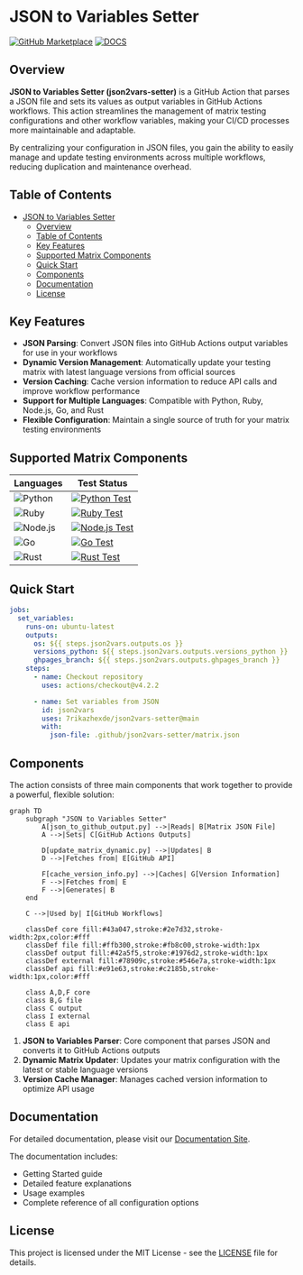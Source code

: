# JSON to Variables Setter

[![GitHub Marketplace](https://img.shields.io/badge/Marketplace-JSON%20to%20Variables%20Setter-green?colorA=24292e&colorB=3fb950&logo=github)](https://github.com/marketplace/actions/json-to-variables-setter)
[![DOCS](https://img.shields.io/badge/Docs-Click%20Here-blue?colorA=24292e&colorB=0366d6&logo=github)](https://7rikazhexde.github.io/mkdocs-macros-utils/)

## Overview

**JSON to Variables Setter (json2vars-setter)** is a GitHub Action that parses a JSON file and sets its values as output variables in GitHub Actions workflows. This action streamlines the management of matrix testing configurations and other workflow variables, making your CI/CD processes more maintainable and adaptable.

By centralizing your configuration in JSON files, you gain the ability to easily manage and update testing environments across multiple workflows, reducing duplication and maintenance overhead.

## Table of Contents

- [JSON to Variables Setter](#json-to-variables-setter)
  - [Overview](#overview)
  - [Table of Contents](#table-of-contents)
  - [Key Features](#key-features)
  - [Supported Matrix Components](#supported-matrix-components)
  - [Quick Start](#quick-start)
  - [Components](#components)
  - [Documentation](#documentation)
  - [License](#license)

## Key Features

- **JSON Parsing**: Convert JSON files into GitHub Actions output variables for use in your workflows
- **Dynamic Version Management**: Automatically update your testing matrix with latest language versions from official sources
- **Version Caching**: Cache version information to reduce API calls and improve workflow performance
- **Support for Multiple Languages**: Compatible with Python, Ruby, Node.js, Go, and Rust
- **Flexible Configuration**: Maintain a single source of truth for your matrix testing environments

## Supported Matrix Components

| Languages | Test Status |
|-------|-------|
| ![Python](https://img.shields.io/badge/Python-3776AB?style=flat&logo=python&logoColor=white) | [![Python Test](https://img.shields.io/endpoint?url=https://gist.githubusercontent.com/7rikazhexde/26cb492ab0cfff920c516a622b2bfa44/raw/python-test-badge.json&cacheSeconds=0)](https://github.com/7rikazhexde/json2vars-setter/actions/workflows/python_test.yml) |
| ![Ruby](https://img.shields.io/badge/Ruby-CC342D?style=flat&logo=ruby&logoColor=white) | [![Ruby Test](https://img.shields.io/endpoint?url=https://gist.githubusercontent.com/7rikazhexde/511ba5b5711e66c507292ba00cf0a219/raw/ruby-test-badge.json&cacheSeconds=0)](https://github.com/7rikazhexde/json2vars-setter/actions/workflows/ruby_test.yml) |
| ![Node.js](https://img.shields.io/badge/Node.js-339933?style=flat&logo=node.js&logoColor=white) | [![Node.js Test](https://img.shields.io/endpoint?url=https://gist.githubusercontent.com/7rikazhexde/11f46ff9ef47d3362dabe767255b0d9e/raw/nodejs-test-badge.json&cacheSeconds=0)](https://github.com/7rikazhexde/json2vars-setter/actions/workflows/nodejs_test.yml) |
| ![Go](https://img.shields.io/badge/Go-00ADD8?style=flat&logo=go&logoColor=white) | [![Go Test](https://img.shields.io/endpoint?url=https://gist.githubusercontent.com/7rikazhexde/c334da204406866563668140885d170e/raw/go-test-badge.json&cacheSeconds=0)](https://github.com/7rikazhexde/json2vars-setter/actions/workflows/go_test.yml) |
| ![Rust](https://img.shields.io/badge/Rust-000000?style=flat&logo=rust&logoColor=white) | [![Rust Test](https://img.shields.io/endpoint?url=https://gist.githubusercontent.com/7rikazhexde/5e160d06cfffd42a8f0e4ae6e8e8f025/raw/rust-test-badge.json&cacheSeconds=0)](https://github.com/7rikazhexde/json2vars-setter/actions/workflows/rust_test.yml) |

## Quick Start

```yaml
jobs:
  set_variables:
    runs-on: ubuntu-latest
    outputs:
      os: ${{ steps.json2vars.outputs.os }}
      versions_python: ${{ steps.json2vars.outputs.versions_python }}
      ghpages_branch: ${{ steps.json2vars.outputs.ghpages_branch }}
    steps:
      - name: Checkout repository
        uses: actions/checkout@v4.2.2

      - name: Set variables from JSON
        id: json2vars
        uses: 7rikazhexde/json2vars-setter@main
        with:
          json-file: .github/json2vars-setter/matrix.json
```

## Components

The action consists of three main components that work together to provide a powerful, flexible solution:

```mermaid
graph TD
    subgraph "JSON to Variables Setter"
        A[json_to_github_output.py] -->|Reads| B[Matrix JSON File]
        A -->|Sets| C[GitHub Actions Outputs]

        D[update_matrix_dynamic.py] -->|Updates| B
        D -->|Fetches from| E[GitHub API]

        F[cache_version_info.py] -->|Caches| G[Version Information]
        F -->|Fetches from| E
        F -->|Generates| B
    end

    C -->|Used by| I[GitHub Workflows]

    classDef core fill:#43a047,stroke:#2e7d32,stroke-width:2px,color:#fff
    classDef file fill:#ffb300,stroke:#fb8c00,stroke-width:1px
    classDef output fill:#42a5f5,stroke:#1976d2,stroke-width:1px
    classDef external fill:#78909c,stroke:#546e7a,stroke-width:1px
    classDef api fill:#e91e63,stroke:#c2185b,stroke-width:1px,color:#fff

    class A,D,F core
    class B,G file
    class C output
    class I external
    class E api
```

1. **JSON to Variables Parser**: Core component that parses JSON and converts it to GitHub Actions outputs
2. **Dynamic Matrix Updater**: Updates your matrix configuration with the latest or stable language versions
3. **Version Cache Manager**: Manages cached version information to optimize API usage

## Documentation

For detailed documentation, please visit our [Documentation Site](https://7rikazhexde.github.io/mkdocs-macros-utils/).

The documentation includes:
- Getting Started guide
- Detailed feature explanations
- Usage examples
- Complete reference of all configuration options

## License

This project is licensed under the MIT License - see the [LICENSE](LICENSE) file for details.
